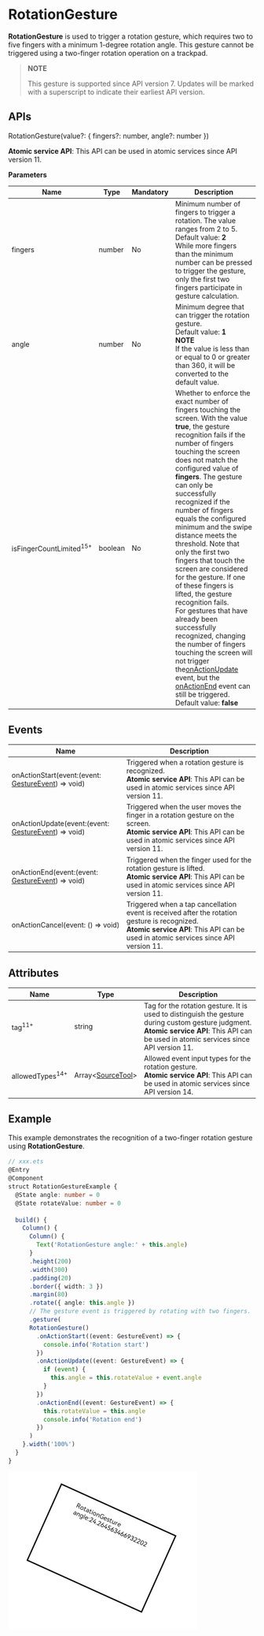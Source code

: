 # RotationGesture

**RotationGesture** is used to trigger a rotation gesture, which requires two to five fingers with a minimum 1-degree rotation angle. This gesture cannot be triggered using a two-finger rotation operation on a trackpad.

>  **NOTE**
>
>  This gesture is supported since API version 7. Updates will be marked with a superscript to indicate their earliest API version.


## APIs

RotationGesture(value?: { fingers?: number, angle?: number })

**Atomic service API**: This API can be used in atomic services since API version 11.

**Parameters**

| Name| Type| Mandatory| Description|
| -------- | -------- | -------- | -------- |
| fingers | number | No| Minimum number of fingers to trigger a rotation. The value ranges from 2 to 5.<br>Default value: **2**<br>While more fingers than the minimum number can be pressed to trigger the gesture, only the first two fingers participate in gesture calculation.|
| angle | number | No| Minimum degree that can trigger the rotation gesture.<br>Default value: **1**<br>**NOTE**<br>If the value is less than or equal to 0 or greater than 360, it will be converted to the default value.|
| isFingerCountLimited<sup>15+</sup> | boolean | No| Whether to enforce the exact number of fingers touching the screen. With the value **true**, the gesture recognition fails if the number of fingers touching the screen does not match the configured value of **fingers**. The gesture can only be successfully recognized if the number of fingers equals the configured minimum and the swipe distance meets the threshold. Note that only the first two fingers that touch the screen are considered for the gesture. If one of these fingers is lifted, the gesture recognition fails.<br>For gestures that have already been successfully recognized, changing the number of fingers touching the screen will not trigger the[onActionUpdate](ts-basic-gestures-rotationgesture.md#events) event, but the [onActionEnd](ts-basic-gestures-rotationgesture.md#events) event can still be triggered.<br>Default value: **false**|


## Events

| Name | Description|
| -------- | -------- |
| onActionStart(event:(event: [GestureEvent](ts-gesture-settings.md#gestureevent)) =&gt; void) | Triggered when a rotation gesture is recognized.<br>**Atomic service API**: This API can be used in atomic services since API version 11.|
| onActionUpdate(event:(event: [GestureEvent](ts-gesture-settings.md#gestureevent)) =&gt; void) | Triggered when the user moves the finger in a rotation gesture on the screen.<br>**Atomic service API**: This API can be used in atomic services since API version 11.|
| onActionEnd(event:(event: [GestureEvent](ts-gesture-settings.md#gestureevent)) =&gt; void) | Triggered when the finger used for the rotation gesture is lifted.<br>**Atomic service API**: This API can be used in atomic services since API version 11.|
| onActionCancel(event: () =&gt; void) | Triggered when a tap cancellation event is received after the rotation gesture is recognized.<br>**Atomic service API**: This API can be used in atomic services since API version 11.|

## Attributes

| Name| Type   |Description                                       |
| ----  | ------  | ---------------------------------------- |
| tag<sup>11+</sup>   | string  | Tag for the rotation gesture. It is used to distinguish the gesture during custom gesture judgment.<br>**Atomic service API**: This API can be used in atomic services since API version 11.|
| allowedTypes<sup>14+</sup> | Array\<[SourceTool](ts-gesture-settings.md#sourcetool9)> | Allowed event input types for the rotation gesture.<br>**Atomic service API**: This API can be used in atomic services since API version 14.|

## Example

This example demonstrates the recognition of a two-finger rotation gesture using **RotationGesture**.

```ts
// xxx.ets
@Entry
@Component
struct RotationGestureExample {
  @State angle: number = 0
  @State rotateValue: number = 0

  build() {
    Column() {
      Column() {
        Text('RotationGesture angle:' + this.angle)
      }
      .height(200)
      .width(300)
      .padding(20)
      .border({ width: 3 })
      .margin(80)
      .rotate({ angle: this.angle })
      // The gesture event is triggered by rotating with two fingers.
      .gesture(
      RotationGesture()
        .onActionStart((event: GestureEvent) => {
          console.info('Rotation start')
        })
        .onActionUpdate((event: GestureEvent) => {
          if (event) {
            this.angle = this.rotateValue + event.angle
          }
        })
        .onActionEnd((event: GestureEvent) => {
          this.rotateValue = this.angle
          console.info('Rotation end')
        })
      )
    }.width('100%')
  }
}
```

 ![en-us_image_0000001174264372](figures/en-us_image_0000001174264372.png)
